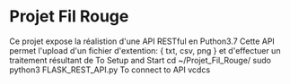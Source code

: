 # Projet Fil Rouge
Ce projet expose la réalistion d'une API RESTful en Puthon3.7
Cette API permet l'upload d'un fichier d'extention: { txt, csv, png } et d'effectuer un traitement résultant de 
To Setup and Start
  cd ~/Projet_Fil_Rouge/
  sudo python3 FLASK_REST_API.py
To connect to API 
  vcdcs
